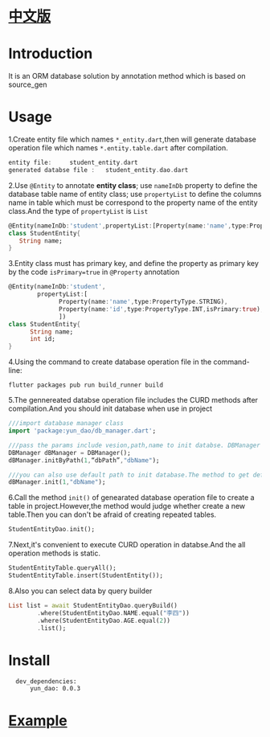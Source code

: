 
[中文版](https://github.com/yeyunHZ/yun_dao/blob/master/README_CH.md)
===

Introduction
===

It is an ORM database solution by annotation method which is based on source_gen

Usage
===
1.Create entity file which names `*_entity.dart`,then will generate database operation file which names `*.entity.table.dart` after compilation.

```Dart
entity file:     student_entity.dart
generated databse file :   student_entity.dao.dart
```

2.Use `@Entity` to annotate **entity class**; use `nameInDb` property to define the database table name of entity class; use `propertyList` to define the columns name in table which must be correspond to the property name of the entity class.And the type of `propertyList` is `List` 


```Dart
@Entity(nameInDb:'student',propertyList:[Property(name:'name',type:PropertyType.STRING)])
class StudentEntity{
   String name;
}
```

3.Entity class must has primary key, and define the property as primary key by the code `isPrimary=true` in `@Property` annotation

```Dart
@Entity(nameInDb:'student',
        propertyList:[
              Property(name:'name',type:PropertyType.STRING),
              Property(name:'id',type:PropertyType.INT,isPrimary:true),
              ])
class StudentEntity{
      String name;
      int id;
}
```

4.Using the command to create database operation file in the command-line: 

```
flutter packages pub run build_runner build
```

5.The gennereated databse operation file includes the CURD methods after compilation.And you should init database when use in project

```Dart
///import database manager class
import 'package:yun_dao/db_manager.dart';

///pass the params include vesion,path,name to init databse. DBManager is a singleton
DBManager dBManager = DBManager();
dBManager.initByPath(1,“dbPath”,"dbName");

///you can also use default path to init database.The method to get default path is `getDatabasesPath()`
dBManager.init(1,"dbName");
```

6.Call the method `init()` of genearated database operation file to create a table in project.However,the method would judge whether create a new table.Then you can don't be afraid of creating repeated tables.

```Dart
StudentEntityDao.init();
```

7.Next,it's convenient to execute CURD operation in databse.And the all operation methods is static.

```Dart
StudentEntityTable.queryAll();
StudentEntityTable.insert(StudentEntity());
```

8.Also you can select data by query builder

```Dart
List list = await StudentEntityDao.queryBuild()
        .where(StudentEntityDao.NAME.equal("李四"))
        .where(StudentEntityDao.AGE.equal(2))
        .list();
```



Install
===

      dev_dependencies:
          yun_dao: 0.0.3
          

[Example](https://github.com/yeyunHZ/yun_dao_test)
===



